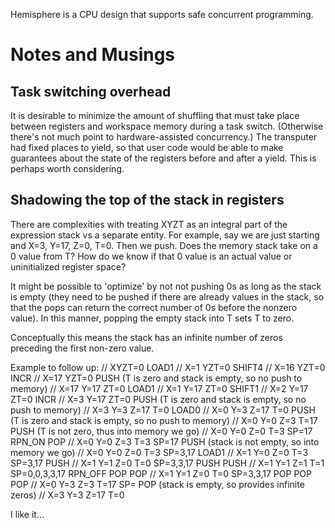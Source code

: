 Hemisphere is a CPU design that supports safe concurrent programming.



# Notes and Musings

## Task switching overhead

It is desirable to minimize the amount of shuffling that must take place between registers and workspace memory during a task switch.  (Otherwise there's not much point to hardware-assisted concurrency.)  The transputer had fixed places to yield, so that user code would be able to make guarantees about the state of the registers before and after a yield.  This is perhaps worth considering.

## Shadowing the top of the stack in registers

There are complexities with treating XYZT as an integral part of the expression stack vs a separate entity.  For example, say we are just starting and X=3, Y=17, Z=0, T=0.  Then we push.  Does the memory stack take on a 0 value from T?  How do we know if that 0 value is an actual value or uninitialized register space?

It might be possible to 'optimize' by not not pushing 0s as long as the stack is empty (they need to be pushed if there are already values in the stack, so that the pops can return the correct number of 0s before the nonzero value).  In this manner, popping the empty stack into T sets T to zero.

Conceptually this means the stack has an infinite number of zeros preceding the first non-zero value.

Example to follow up:
// XYZT=0
LOAD1
// X=1 YZT=0
SHIFT4
// X=16 YZT=0
INCR
// X=17 YZT=0
PUSH (T is zero and stack is empty, so no push to memory)
// X=17 Y=17 ZT=0
LOAD1
// X=1 Y=17 ZT=0
SHIFT1
// X=2 Y=17 ZT=0
INCR
// X=3 Y=17 ZT=0
PUSH (T is zero and stack is empty, so no push to memory)
// X=3 Y=3 Z=17 T=0
LOAD0
// X=0 Y=3 Z=17 T=0
PUSH (T is zero and stack is empty, so no push to memory)
// X=0 Y=0 Z=3 T=17
PUSH (T is not zero, thus into memory we go)
// X=0 Y=0 Z=0 T=3 SP=17
RPN_ON
POP
// X=0 Y=0 Z=3 T=3 SP=17
PUSH (stack is not empty, so into memory we go)
// X=0 Y=0 Z=0 T=3 SP=3,17
LOAD1
// X=1 Y=0 Z=0 T=3 SP=3,17
PUSH
// X=1 Y=1 Z=0 T=0 SP=3,3,17
PUSH
PUSH
// X=1 Y=1 Z=1 T=1 SP=0,0,3,3,17
RPN_OFF
POP
POP
// X=1 Y=1 Z=0 T=0 SP=3,3,17
POP
POP
POP
// X=0 Y=3 Z=3 T=17 SP=
POP (stack is empty, so provides infinite zeros)
// X=3 Y=3 Z=17 T=0

I like it...
